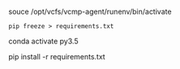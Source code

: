 souce /opt/vcfs/vcmp-agent/runenv/bin/activate

```
pip freeze > requirements.txt
```

conda activate py3.5

pip install -r requirements.txt